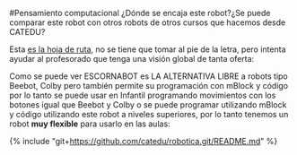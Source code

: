 #Pensamiento computacional
¿Dónde se encaja este robot?¿Se puede comparar este robot con otros robots de otros cursos que hacemos desde CATEDU?

  Esta [es la hoja de ruta](https://www.google.com/url?q=https://docs.google.com/drawings/d/e/2PACX-1vSnGHqK6AD7RaD8mVMBXUwXmzE4KXQQqdhBX6rGc7arR9_DOfE02i0wSDKuY20BO7VhPk39MQVcbqX_/pub?w%3D967%26h%3D1276&sa=D&ust=1513946282840000&usg=AFQjCNHkGuiM84lJ2wwR-rfHq2k9s0PxDA), no se tiene que tomar al pie de la letra, pero intenta ayudar al profesorado que tenga una visión global de tanta oferta:
  
Como se puede ver ESCORNABOT es LA ALTERNATIVA LIBRE a robots tipo Beebot, Colby pero también permite su programación con mBlock y código por lo tanto se puede usar en Infantil programando movimientos con los botones igual que Beebot y Colby o se puede programar utilizando mBlock y código utilizando este robot a niveles superiores, por lo tanto tenemos un robot **muy flexible** para usarlo en las aulas:

{% include "git+https://github.com/catedu/robotica.git/README.md" %}
